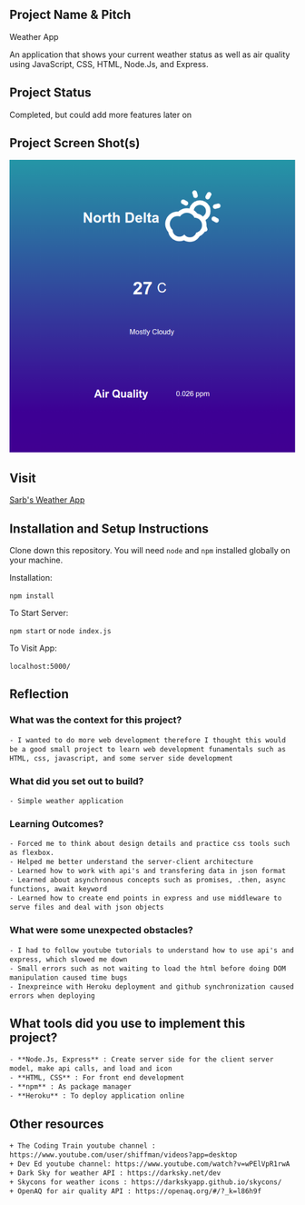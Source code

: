 ## Project Name & Pitch

Weather App

An application that shows your current weather status as well as air quality using JavaScript, CSS, HTML, Node.Js, and Express.

## Project Status
Completed, but could add more features later on

## Project Screen Shot(s)

![Weather App](/weather_app.png)

## Visit

[Sarb's Weather App](https://sarbs-weather-app.herokuapp.com/)

## Installation and Setup Instructions


Clone down this repository. You will need `node` and `npm` installed globally on your machine.  

Installation:

`npm install`  


To Start Server:

`npm start`
or
`node index.js`

To Visit App:

`localhost:5000/`  

## Reflection

### What was the context for this project? 
    - I wanted to do more web development therefore I thought this would be a good small project to learn web development funamentals such as HTML, css, javascript, and some server side development
### What did you set out to build?
    - Simple weather application
### Learning Outcomes?
    - Forced me to think about design details and practice css tools such as flexbox.
    - Helped me better understand the server-client architecture
    - Learned how to work with api's and transfering data in json format
    - Learned about asynchronous concepts such as promises, .then, async functions, await keyword
    - Learned how to create end points in express and use middleware to serve files and deal with json objects
### What were some unexpected obstacles?
    - I had to follow youtube tutorials to understand how to use api's and express, which slowed me down
    - Small errors such as not waiting to load the html before doing DOM manipulation caused time bugs
    - Inexpreince with Heroku deployment and github synchronization caused errors when deploying
 

## What tools did you use to implement this project?
	- **Node.Js, Express** : Create server side for the client server model, make api calls, and load and icon
	- **HTML, CSS** : For front end development
	- **npm** : As package manager
    - **Heroku** : To deploy application online
	
## Other resources
	+ The Coding Train youtube channel : https://www.youtube.com/user/shiffman/videos?app=desktop
	+ Dev Ed youtube channel: https://www.youtube.com/watch?v=wPElVpR1rwA
	+ Dark Sky for weather API : https://darksky.net/dev
	+ Skycons for weather icons : https://darkskyapp.github.io/skycons/
	+ OpenAQ for air quality API : https://openaq.org/#/?_k=l86h9f








